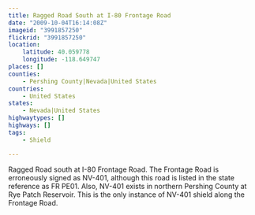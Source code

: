 ```yaml
---
title: Ragged Road South at I-80 Frontage Road
date: "2009-10-04T16:14:08Z"
imageid: "3991857250"
flickrid: "3991857250"
location:
    latitude: 40.059778
    longitude: -118.649747
places: []
counties:
    - Pershing County|Nevada|United States
countries:
    - United States
states:
    - Nevada|United States
highwaytypes: []
highways: []
tags:
    - Shield

---
```

Ragged Road south at I-80 Frontage Road. The Frontage Road is erroneously signed as NV-401, although this road is listed in the state reference as FR PE01. Also, NV-401 exists in northern Pershing County at Rye Patch Reservoir. This is the only instance of NV-401 shield along the Frontage Road.